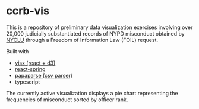 # ccrb-vis

This is a repository of preliminary data visualization exercises involving over 20,000 judicially substantiated records of NYPD misconduct obtained by [NYCLU](https://www.nyclu.org/en/campaigns/nypd-misconduct-database) through a Freedom of Information Law (FOIL) request. 

Built with

- [visx (react + d3)](https://airbnb.io/visx/)
- [react-spring](https://www.react-spring.io/)
- [papaparse (csv parser)](https://www.papaparse.com/)
- typescript

The currently active visualization displays a pie chart representing the frequencies of misconduct sorted by officer rank.
